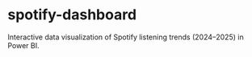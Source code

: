 # spotify-dashboard
Interactive data visualization of Spotify listening trends (2024–2025) in Power BI.
